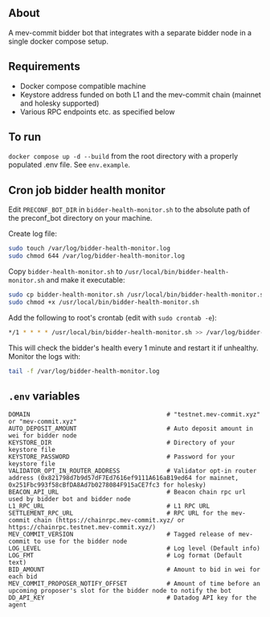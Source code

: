 ## About

A mev-commit bidder bot that integrates with a separate bidder node in a single docker compose setup.

## Requirements
* Docker compose compatible machine
* Keystore address funded on both L1 and the mev-commit chain (mainnet and holesky supported)
* Various RPC endpoints etc. as specified below

## To run 

`docker compose up -d --build` from the root directory with a properly populated .env file. See `env.example`. 

## Cron job bidder health monitor

Edit `PRECONF_BOT_DIR` in `bidder-health-monitor.sh` to the absolute path of the preconf_bot directory on your machine.

Create log file:

```bash
sudo touch /var/log/bidder-health-monitor.log
sudo chmod 644 /var/log/bidder-health-monitor.log
```

Copy `bidder-health-monitor.sh` to `/usr/local/bin/bidder-health-monitor.sh` and make it executable:

```bash
sudo cp bidder-health-monitor.sh /usr/local/bin/bidder-health-monitor.sh
sudo chmod +x /usr/local/bin/bidder-health-monitor.sh
```

Add the following to root's crontab (edit with `sudo crontab -e`):

```bash
*/1 * * * * /usr/local/bin/bidder-health-monitor.sh >> /var/log/bidder-health-monitor.log 2>&1
```

This will check the bidder's health every 1 minute and restart it if unhealthy. Monitor the logs with:

```bash
tail -f /var/log/bidder-health-monitor.log
```

## `.env` variables

```
DOMAIN                                      # "testnet.mev-commit.xyz" or "mev-commit.xyz"
AUTO_DEPOSIT_AMOUNT                         # Auto deposit amount in wei for bidder node
KEYSTORE_DIR                                # Directory of your keystore file
KEYSTORE_PASSWORD                           # Password for your keystore file
VALIDATOR_OPT_IN_ROUTER_ADDRESS             # Validator opt-in router address (0x821798d7b9d57dF7Ed7616ef9111A616aB19ed64 for mainnet, 0x251Fbc993f58cBfDA8Ad7b0278084F915aCE7fc3 for holesky)
BEACON_API_URL                              # Beacon chain rpc url used by bidder bot and bidder node
L1_RPC_URL                                  # L1 RPC URL
SETTLEMENT_RPC_URL                          # RPC URL for the mev-commit chain (https://chainrpc.mev-commit.xyz/ or https://chainrpc.testnet.mev-commit.xyz/)
MEV_COMMIT_VERSION                          # Tagged release of mev-commit to use for the bidder node
LOG_LEVEL                                   # Log level (Default info)
LOG_FMT                                     # Log format (Default text)
BID_AMOUNT                                  # Amount to bid in wei for each bid
MEV_COMMIT_PROPOSER_NOTIFY_OFFSET           # Amount of time before an upcoming proposer's slot for the bidder node to notify the bot
DD_API_KEY                                  # Datadog API key for the agent
```
